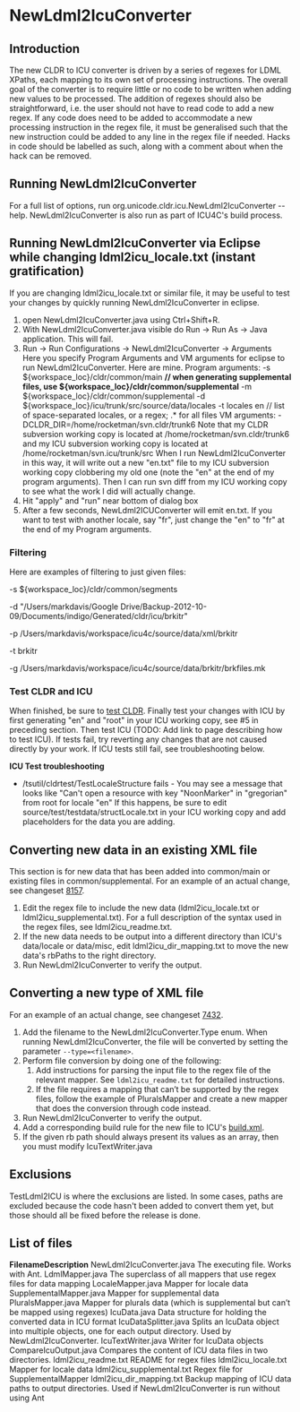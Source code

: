 # NewLdml2IcuConverter

## Introduction

The new CLDR to ICU converter is driven by a series of regexes for LDML XPaths,
each mapping to its own set of processing instructions. The overall goal of the
converter is to require little or no code to be written when adding new values
to be processed. The addition of regexes should also be straightforward, i.e.
the user should not have to read code to add a new regex.
If any code does need to be added to accommodate a new processing instruction in
the regex file, it must be generalised such that the new instruction could be
added to any line in the regex file if needed. Hacks in code should be labelled
as such, along with a comment about when the hack can be removed.

## Running NewLdml2IcuConverter

For a full list of options, run org.unicode.cldr.icu.NewLdml2IcuConverter
--help. NewLdml2IcuConverter is also run as part of ICU4C's build process.

## Running NewLdml2IcuConverter via Eclipse while changing ldml2icu_locale.txt (instant gratification)

If you are changing ldml2icu_locale.txt or similar file, it may be useful to
test your changes by quickly running NewLdml2IcuConverter in eclipse.

1.  open NewLdml2IcuConverter.java using Ctrl+Shift+R.
2.  With NewLdml2IcuConverter.java visible do Run -> Run As -> Java application.
    This will fail.
3.  Run -> Run Configurations -> NewLdml2IcuConverter -> Arguments
    Here you specify Program Arguments and VM arguments for eclipse to run
    NewLdml2IcuConverter. Here are mine.
    Program arguments:
    -s ${workspace_loc}/cldr/common/main **// when generating supplemental
    files, use ${workspace_loc}/cldr/common/supplemental**
    -m ${workspace_loc}/cldr/common/supplemental
    -d ${workspace_loc}/icu/trunk/src/source/data/locales
    -t locales
    en // list of space-separated locales, or a regex; .\* for all files
    VM arguments:
    -DCLDR_DIR=/home/rocketman/svn.cldr/trunk6
    Note that my CLDR subversion working copy is located at
    /home/rocketman/svn.cldr/trunk6 and my ICU subversion working copy is
    located at /home/rocketman/svn.icu/trunk/src
    When I run NewLdml2IcuConverter in this way, it will write out a new
    "en.txt" file to my ICU subversion working copy clobbering my old one (note
    the "en" at the end of my program arguments). Then I can run svn diff from
    my ICU working copy to see what the work I did will actually change.
4.  Hit "apply" and "run" near bottom of dialog box
5.  After a few seconds, NewLdml2ICUConverter will emit en.txt. If you want to
    test with another locale, say "fr", just change the "en" to "fr" at the end
    of my Program arguments.

### Filtering

Here are examples of filtering to just given files:

-s ${workspace_loc}/cldr/common/segments

-d "/Users/markdavis/Google
Drive/Backup-2012-10-09/Documents/indigo/Generated/cldr/icu/brkitr"

-p /Users/markdavis/workspace/icu4c/source/data/xml/brkitr

-t brkitr

-g /Users/markdavis/workspace/icu4c/source/data/brkitr/brkfiles.mk

### **Test CLDR and ICU**

When finished, be sure to [test
CLDR](http://cldr.unicode.org/development/eclipse-setup#TOC-Data-tests). Finally
test your changes with ICU by first generating "en" and "root" in your ICU
working copy, see #5 in preceding section. Then test ICU (TODO: Add link to page
describing how to test ICU). If tests fail, try reverting any changes that are
not caused directly by your work. If ICU tests still fail, see troubleshooting
below.

**ICU Test troubleshooting**

*   /tsutil/cldrtest/TestLocaleStructure fails - You may see a message that
    looks like "Can't open a resource with key "NoonMarker" in "gregorian" from
    root for locale "en" If this happens, be sure to edit
    source/test/testdata/structLocale.txt in your ICU working copy and add
    placeholders for the data you are adding.

## Converting new data in an existing XML file

This section is for new data that has been added into common/main or existing
files in common/supplemental. For an example of an actual change, see changeset
[8157](http://unicode.org/cldr/trac/changeset/8157).

1.  Edit the regex file to include the new data (ldml2icu_locale.txt or
    ldml2icu_supplemental.txt). For a full description of the syntax used in the
    regex files, see ldml2icu_readme.txt.
2.  If the new data needs to be output into a different directory than ICU's
    data/locale or data/misc, edit ldml2icu_dir_mapping.txt to move the new
    data's rbPaths to the right directory.
3.  Run NewLdml2IcuConverter to verify the output.

## Converting a new type of XML file

For an example of an actual change, see changeset
[7432](http://unicode.org/cldr/trac/changeset/7432).

1.  Add the filename to the NewLdml2IcuConverter.Type enum. When running
    NewLdml2IcuConverter, the file will be converted by setting the parameter
    `--type=<filename>`.
2.  Perform file conversion by doing one of the following:
    1.  Add instructions for parsing the input file to the regex file of the
        relevant mapper. See `ldml2icu_readme.txt` for detailed instructions.
    2.  If the file requires a mapping that can’t be supported by the regex
        files, follow the example of PluralsMapper and create a new mapper that
        does the conversion through code instead.
3.  Run NewLdml2IcuConverter to verify the output.
4.  Add a corresponding build rule for the new file to ICU's
    [build.xml](http://source.icu-project.org/repos/icu/icu/trunk/source/data/build.xml).
5.  If the given rb path should always present its values as an array, then you
    must modify IcuTextWriter.java

## Exclusions

TestLdml2ICU is where the exclusions are listed. In some cases, paths are
excluded because the code hasn't been added to convert them yet, but those
should all be fixed before the release is done.

## List of files

**FilenameDescription** NewLdml2IcuConverter.java The executing file. Works with
Ant. LdmlMapper.java The superclass of all mappers that use regex files for data
mapping LocaleMapper.java Mapper for locale data SupplementalMapper.java Mapper
for supplemental data PluralsMapper.java Mapper for plurals data (which is
supplemental but can’t be mapped using regexes) IcuData.java Data structure for
holding the converted data in ICU format IcuDataSplitter.java Splits an IcuData
object into multiple objects, one for each output directory. Used by
NewLdml2IcuConverter. IcuTextWriter.java Writer for IcuData objects
CompareIcuOutput.java Compares the content of ICU data files in two directories.
ldml2icu_readme.txt README for regex files ldml2icu_locale.txt Mapper for locale
data ldml2icu_supplemental.txt Regex file for SupplementalMapper
ldml2icu_dir_mapping.txt Backup mapping of ICU data paths to output directories.
Used if NewLdml2IcuConverter is run without using Ant
